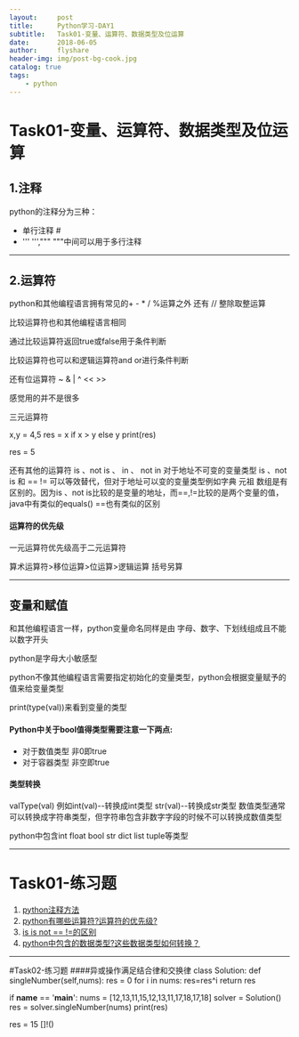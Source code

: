 ```yaml
---
layout:     post
title:      Python学习-DAY1
subtitle:   Task01-变量、运算符、数据类型及位运算
date:       2018-06-05
author:     flyshare
header-img: img/post-bg-cook.jpg
catalog: true
tags:
    - python
---
```


# Task01-变量、运算符、数据类型及位运算

## 1.注释
<span id='hw1'></span>
python的注释分为三种：
- 单行注释 #
- ''' ''',""" """中间可以用于多行注释
 ---
## 2.运算符
<span id='hw2'></span>
python和其他编程语言拥有常见的+ -
\* / %运算之外 还有 // 整除取整运算

比较运算符也和其他编程语言相同

通过比较运算符返回true或false用于条件判断

比较运算符也可以和逻辑运算符and or进行条件判断

还有位运算符
~
&
|
^
\<<
\>>

感觉用的并不是很多

三元运算符

x,y = 4,5
res = x if x > y else y
print(res)

res = 5


还有其他的运算符
<span id='hw3'></span>
is 、not is 、 in 、 not in
对于地址不可变的变量类型
is 、not is 和 ==  != 可以等效替代，但对于地址可以变的变量类型例如字典  元祖  数组是有区别的。因为is 、not is比较的是变量的地址，而==,!=比较的是两个变量的值，java中有类似的equals() ==也有类似的区别


#### 运算符的优先级
一元运算符优先级高于二元运算符

算术运算符>移位运算>位运算>逻辑运算  括号另算

---

## 变量和赋值

和其他编程语言一样，python变量命名同样是由 字母、数字、下划线组成且不能以数字开头

python是字母大小敏感型

python不像其他编程语言需要指定初始化的变量类型，python会根据变量赋予的值来给变量类型

print(type(val))来看到变量的类型


#### Python中关于bool值得类型需要注意一下两点:
- 对于数值类型 非0即true
- 对于容器类型 非空即true


<span id='hw4'> </span>
#### 类型转换
valType(val)
例如int(val)--转换成int类型
    str(val)--转换成str类型
    数值类型通常可以转换成字符串类型，但字符串包含非数字字段的时候不可以转换成数值类型

python中包含int float bool str dict list tuple等类型

---

# Task01-练习题
1. <a href="#hw1">python注释方法</a>
2. <a href='#hw2'>python有哪些运算符?运算符的优先级?</a>
3. <a href='#hw3'>is is not == !=的区别</a>
4. <a href='#hw4'>python中包含的数据类型?这些数据类型如何转换？</a>
---

#Task02-练习题
####异或操作满足结合律和交换律
class Solution:
    def singleNumber(self,nums):
        res = 0
        for i in nums:
            res=res^i
        return res

if __name__ == '__main__':
    nums = [12,13,11,15,12,13,11,17,18,17,18]
    solver = Solution()
    res = solver.singleNumber(nums)
    print(res)

res = 15
[]!()



